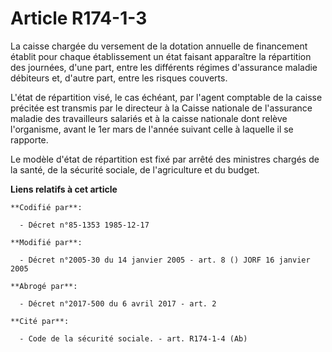 # Article R174-1-3

La caisse chargée du versement de la dotation annuelle de financement établit pour chaque établissement un état faisant
apparaître la répartition des journées, d'une part, entre les différents régimes d'assurance maladie débiteurs et, d'autre
part, entre les risques couverts.

L'état de répartition visé, le cas échéant, par l'agent comptable de la caisse précitée est transmis par le directeur à la
Caisse nationale de l'assurance maladie des travailleurs salariés et à la caisse nationale dont relève l'organisme, avant le
1er mars de l'année suivant celle à laquelle il se rapporte.

Le modèle d'état de répartition est fixé par arrêté des ministres chargés de la santé, de la sécurité sociale, de
l'agriculture et du budget.

**Liens relatifs à cet article**

	**Codifié par**:

	  - Décret n°85-1353 1985-12-17

	**Modifié par**:

	  - Décret n°2005-30 du 14 janvier 2005 - art. 8 () JORF 16 janvier 2005

	**Abrogé par**:

	  - Décret n°2017-500 du 6 avril 2017 - art. 2

	**Cité par**:

	  - Code de la sécurité sociale. - art. R174-1-4 (Ab)
